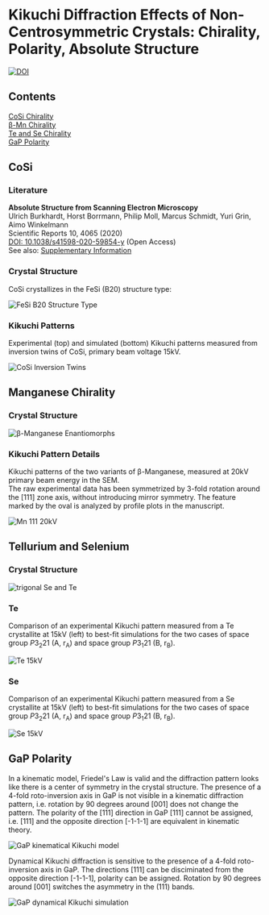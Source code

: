 # Kikuchi Diffraction Effects of Non-Centrosymmetric Crystals: Chirality, Polarity, Absolute Structure
[![DOI](https://zenodo.org/badge/DOI/10.5281/zenodo.4118076.svg)](https://doi.org/10.5281/zenodo.4118076)

## Contents

[CoSi Chirality](#cosi)   
[&beta;-Mn Chirality](#manganese-chirality)   
[Te and Se Chirality](#tellurium-and-selenium)  
[GaP Polarity](#gap-polarity)   


## CoSi

### Literature 

**__Absolute Structure from Scanning Electron Microscopy__**  
Ulrich Burkhardt, Horst Borrmann, Philip Moll, Marcus Schmidt, Yuri Grin, Aimo Winkelmann   
Scientific Reports 10, 4065 (2020)  
[DOI: 10.1038/s41598-020-59854-y](https://doi.org/10.1038/s41598-020-59854-y) (Open Access)   
See also: [Supplementary Information](https://static-content.springer.com/esm/art%3A10.1038%2Fs41598-020-59854-y/MediaObjects/41598_2020_59854_MOESM1_ESM.docx)


### Crystal Structure

CoSi crystallizes in the FeSi (B20) structure type:

![FeSi B20 Structure Type](img/cosi/B20_FeSi_Structure.gif)



### Kikuchi Patterns

Experimental (top) and simulated (bottom) Kikuchi patterns measured from inversion twins of CoSi, primary beam voltage 15kV. 

![CoSi Inversion Twins](img/cosi/CoSi_Inversion_Twins_EXP_SIM_15kV.gif)


## Manganese Chirality 


### Crystal Structure

![&beta;-Manganese Enantiomorphs](img/Mn/betaMn_structure.png)

### Kikuchi Pattern Details

Kikuchi patterns of the two variants of &beta;-Manganese, measured at 20kV primary beam energy in the SEM.  
The raw experimental data has been symmetrized by 3-fold rotation around the \[111\] zone axis, 
without introducing mirror symmetry.
The feature marked by the oval is analyzed by profile plots in the manuscript.

![Mn 111 20kV](img/Mn/Mn111_20kV_SIM_EXP_MARK_HORZ.gif)



## Tellurium and Selenium

### Crystal Structure

![trigonal Se and Te](img/Te/TeSe_structure.png)

### Te

Comparison of an experimental Kikuchi pattern measured from a Te crystallite at 15kV  (left) to best-fit simulations for the two cases of space group *P*3<sub>2</sub>21  (A, r<sub>A</sub>) and space group *P*3<sub>1</sub>21 (B, r<sub>B</sub>). 

![Te 15kV](img/Te/Te15kV_chirality.gif)

### Se

Comparison of an experimental Kikuchi pattern measured from a Se crystallite at 15kV  (left) to best-fit simulations for the two cases of space group *P*3<sub>2</sub>21  (A, r<sub>A</sub>) and space group *P*3<sub>1</sub>21 (B, r<sub>B</sub>). 

![Se 15kV](img/Se/Se15kV_chirality.gif)

## GaP Polarity

In a kinematic model, Friedel's Law is valid and the diffraction pattern looks like there is a center of symmetry in the crystal structure. 
The presence of a 4-fold roto-inversion axis in GaP is not visible in a kinematic diffraction pattern, i.e. rotation by 90 degrees around [001] does not change the pattern.
The polarity of the [111] direction in GaP [111] cannot be assigned, i.e. [111] and the opposite direction [-1-1-1] are equivalent in kinematic theory. 

![GaP kinematical Kikuchi model](img/GaP/GaP_kinematic.gif)

Dynamical Kikuchi diffraction is sensitive to the presence of a 4-fold roto-inversion axis in GaP. 
The directions [111] can be disciminated from the opposite direction [-1-1-1], polarity can be assigned. 
Rotation by 90 degrees around [001] switches the asymmetry in the (111) bands.

![GaP dynamical Kikuchi simulation](img/GaP/GaP_dynamical.gif)


